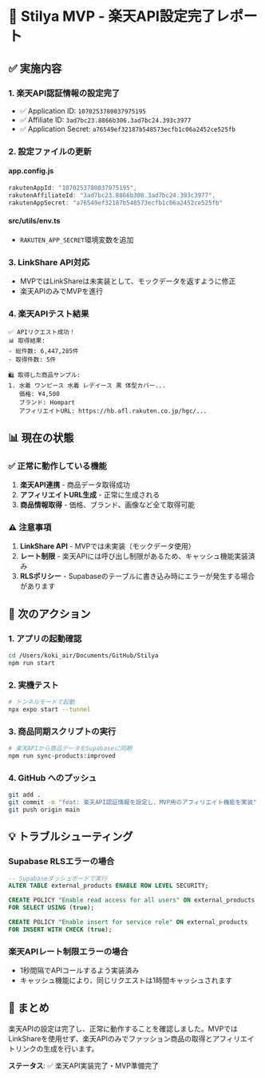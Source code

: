 # 🎯 Stilya MVP - 楽天API設定完了レポート

## ✅ 実施内容

### 1. **楽天API認証情報の設定完了**
- ✅ Application ID: `1070253780037975195`
- ✅ Affiliate ID: `3ad7bc23.8866b306.3ad7bc24.393c3977`
- ✅ Application Secret: `a76549ef32187b548573ecfb1c06a2452ce525fb`

### 2. **設定ファイルの更新**
#### app.config.js
```javascript
rakutenAppId: "1070253780037975195",
rakutenAffiliateId: "3ad7bc23.8866b306.3ad7bc24.393c3977",
rakutenAppSecret: "a76549ef32187b548573ecfb1c06a2452ce525fb"
```

#### src/utils/env.ts
- `RAKUTEN_APP_SECRET`環境変数を追加

### 3. **LinkShare API対応**
- MVPではLinkShareは未実装として、モックデータを返すように修正
- 楽天APIのみでMVPを進行

### 4. **楽天APIテスト結果**
```
✅ APIリクエスト成功！
📊 取得結果:
- 総件数: 6,447,285件
- 取得件数: 5件

🛍️ 取得した商品サンプル:
1. 水着 ワンピース 水着 レデイース 黒 体型カバー...
   価格: ¥4,500
   ブランド: Hompart
   アフィリエイトURL: https://hb.afl.rakuten.co.jp/hgc/...
```

## 📊 現在の状態

### ✅ 正常に動作している機能
1. **楽天API連携** - 商品データ取得成功
2. **アフィリエイトURL生成** - 正常に生成される
3. **商品情報取得** - 価格、ブランド、画像など全て取得可能

### ⚠️ 注意事項
1. **LinkShare API** - MVPでは未実装（モックデータ使用）
2. **レート制限** - 楽天APIには呼び出し制限があるため、キャッシュ機能実装済み
3. **RLSポリシー** - Supabaseのテーブルに書き込み時にエラーが発生する場合があります

## 🚀 次のアクション

### 1. **アプリの起動確認**
```bash
cd /Users/koki_air/Documents/GitHub/Stilya
npm run start
```

### 2. **実機テスト**
```bash
# トンネルモードで起動
npx expo start --tunnel
```

### 3. **商品同期スクリプトの実行**
```bash
# 楽天APIから商品データをSupabaseに同期
npm run sync-products:improved
```

### 4. **GitHub へのプッシュ**
```bash
git add .
git commit -m "feat: 楽天API認証情報を設定し、MVP用のアフィリエイト機能を実装"
git push origin main
```

## 💡 トラブルシューティング

### Supabase RLSエラーの場合
```sql
-- Supabaseダッシュボードで実行
ALTER TABLE external_products ENABLE ROW LEVEL SECURITY;

CREATE POLICY "Enable read access for all users" ON external_products
FOR SELECT USING (true);

CREATE POLICY "Enable insert for service role" ON external_products
FOR INSERT WITH CHECK (true);
```

### 楽天APIレート制限エラーの場合
- 1秒間隔でAPIコールするよう実装済み
- キャッシュ機能により、同じリクエストは1時間キャッシュされます

## 📌 まとめ

楽天APIの設定は完了し、正常に動作することを確認しました。MVPではLinkShareを使用せず、楽天APIのみでファッション商品の取得とアフィリエイトリンクの生成を行います。

**ステータス**: ✅ 楽天API実装完了・MVP準備完了
